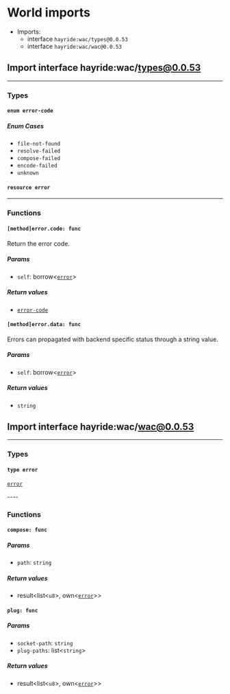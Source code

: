 # <a id="imports"></a>World imports


 - Imports:
    - interface `hayride:wac/types@0.0.53`
    - interface `hayride:wac/wac@0.0.53`

## <a id="hayride_wac_types_0_0_53"></a>Import interface hayride:wac/types@0.0.53


----

### Types

#### <a id="error_code"></a>`enum error-code`


##### Enum Cases

- <a id="error_code.file_not_found"></a>`file-not-found`
- <a id="error_code.resolve_failed"></a>`resolve-failed`
- <a id="error_code.compose_failed"></a>`compose-failed`
- <a id="error_code.encode_failed"></a>`encode-failed`
- <a id="error_code.unknown"></a>`unknown`
#### <a id="error"></a>`resource error`

----

### Functions

#### <a id="method_error_code"></a>`[method]error.code: func`

Return the error code.

##### Params

- <a id="method_error_code.self"></a>`self`: borrow<[`error`](#error)>

##### Return values

- <a id="method_error_code.0"></a> [`error-code`](#error_code)

#### <a id="method_error_data"></a>`[method]error.data: func`

Errors can propagated with backend specific status through a string value.

##### Params

- <a id="method_error_data.self"></a>`self`: borrow<[`error`](#error)>

##### Return values

- <a id="method_error_data.0"></a> `string`

## <a id="hayride_wac_wac_0_0_53"></a>Import interface hayride:wac/wac@0.0.53


----

### Types

#### <a id="error"></a>`type error`
[`error`](#error)
<p>
----

### Functions

#### <a id="compose"></a>`compose: func`


##### Params

- <a id="compose.path"></a>`path`: `string`

##### Return values

- <a id="compose.0"></a> result<list<`u8`>, own<[`error`](#error)>>

#### <a id="plug"></a>`plug: func`


##### Params

- <a id="plug.socket_path"></a>`socket-path`: `string`
- <a id="plug.plug_paths"></a>`plug-paths`: list<`string`>

##### Return values

- <a id="plug.0"></a> result<list<`u8`>, own<[`error`](#error)>>

